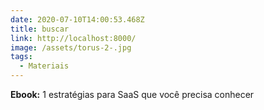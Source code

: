 ```yaml
---
date: 2020-07-10T14:00:53.468Z
title: buscar
link: http://localhost:8000/
image: /assets/torus-2-.jpg
tags:
  - Materiais
---
```

**Ebook:** 1 estratégias para SaaS que você precisa conhecer
